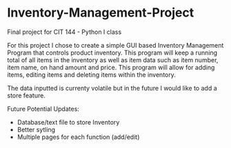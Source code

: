 # Inventory-Management-Project
Final project for CIT 144 - Python I class

For this project I chose to create a simple GUI based Inventory Management Program that controls product inventory.  This program will keep a running total of all items in the inventory as well as item data such as item number, item name, on hand amount and price.  This program will allow for adding items, editing items and deleting items within the inventory.  

The data inputted is currenty volatile but in the future I would like to add a store feature.

Future Potential Updates:

- Database/text file to store Inventory
- Better sytling
- Multiple pages for each function (add/edit)

